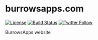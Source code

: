 # burrowsapps.com

[![License](https://img.shields.io/badge/License-Apache%202.0-blue.svg)](http://www.apache.org/licenses/LICENSE-2.0)
[![Build Status](https://travis-ci.org/jaredsburrows/burrowsapps.com.svg?branch=gh-pages)](https://travis-ci.org/jaredsburrows/burrowsapps.com)
[![Twitter Follow](https://img.shields.io/twitter/follow/jaredsburrows.svg?style=social)](https://twitter.com/jaredsburrows)

BurrowsApps website

